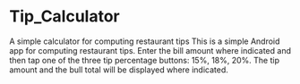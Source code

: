 # Tip_Calculator
A simple calculator for computing restaurant tips
This is a simple Android app for computing restaurant tips. Enter the bill amount where indicated and then
tap one of the three tip percentage buttons: 15%, 18%, 20%.  The tip amount and the bull total will
be displayed where indicated.
